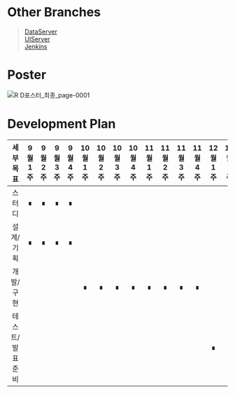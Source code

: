 # Other Branches
>[DataServer](https://github.com/ddalkyTokky/Admin_Page_KAU2022/tree/DataServer)      
>[UIServer](https://github.com/ddalkyTokky/Admin_Page_KAU2022/tree/UIServer)      
>[Jenkins](https://github.com/ddalkyTokky/Admin_Page_KAU2022/tree/Jenkins)

# Poster
![R D포스터_최종_page-0001](https://github.com/ddalkyTokky/Admin_Page_KAU2022/assets/47583083/c5ffb9f6-93a1-402b-b160-8b7d79346ea5)

# Development Plan

|세부목표|9월1주|9월2주|9월3주|9월4주|10월1주|10월2주|10월3주|10월4주|11월1주|11월2주|11월3주|11월4주|12월1주|12월2주|
|:---:|:---:|:---:|:---:|:---:|:---:|:---:|:---:|:---:|:---:|:---:|:---:|:---:|:---:|:---:|
|스터디|∎|∎|∎|∎|||||||||||
|설계/기획|∎|∎|∎|∎|||||||||||
|개발/구현|||||∎|∎|∎|∎|∎|∎|∎|∎|||
|테스트/발표준비|||||||||||||∎|∎|
